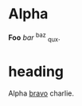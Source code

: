 <h1>Alpha</h1>

<strong>Foo</strong> <em>bar</em> <sup>baz</sup> <sub>qux</sub>.

# heading

Alpha [bravo](javascript:alert(1)) charlie.
